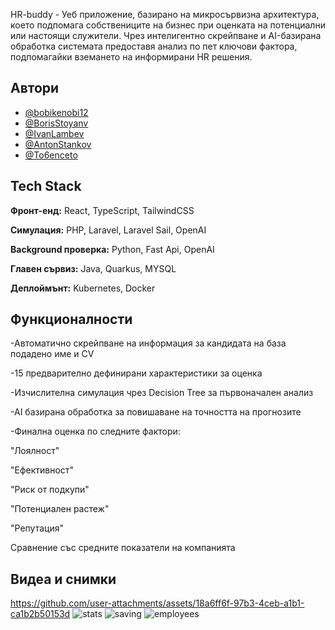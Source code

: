 
HR-buddy - Уеб приложение, базирано на микросървизна архитектура, което подпомага собствениците на бизнес при оценката на потенциални или настоящи служители. Чрез интелигентно скрейпване и AI-базирана обработка системата предоставя анализ по пет ключови фактора, подпомагайки вземането на информирани HR решения.
## Автори

- [@bobikenobi12](https://github.com/bobikenobi12)
- [@BorisStoyanv](https://github.com/BorisStoyanv)
- [@IvanLambev](https://github.com/IvanLambev)
- [@AntonStankov](https://github.com/AntonStankov)
- [@To6enceto](https://github.com/To6enceto)
## Tech Stack

**Фронт-енд:** React, TypeScript, TailwindCSS

**Симулация:** PHP, Laravel, Laravel Sail, OpenAI

**Background проверка:** Python, Fast Api, OpenAI

**Главен сървиз:** Java, Quarkus, MYSQL

**Деплоймънт:** Kubernetes, Docker


## Функционалности
-Автоматично скрейпване на информация за кандидата на база подадено име и CV

-15 предварително дефинирани характеристики за оценка

-Изчислителна симулация чрез Decision Tree за първоначален анализ

-AI базирана обработка за повишаване на точността на прогнозите

-Финална оценка по следните фактори:

"Лоялност"

"Ефективност"

"Риск от подкупи"

"Потенциален растеж"

"Репутация"

Сравнение със средните показатели на компанията


## Видеа и снимки


https://github.com/user-attachments/assets/18a6ff6f-97b3-4ceb-a1b1-ca1b2b50153d
![stats](https://github.com/user-attachments/assets/a411b13e-a912-4d64-b7d6-e7fb5ec17936)
![saving](https://github.com/user-attachments/assets/875a3377-92c5-4ef4-9432-9d0ccfe15d74)
![employees](https://github.com/user-attachments/assets/a8362b02-cc74-4958-9bde-f43577d821e5)



